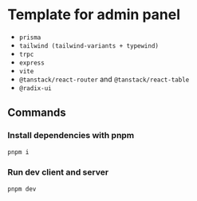 # Template for admin panel

- `prisma`
- `tailwind (tailwind-variants + typewind)`
- `trpc`
- `express`
- `vite`
- `@tanstack/react-router` and `@tanstack/react-table`
- `@radix-ui`

## Commands

### Install dependencies with pnpm

```bash
pnpm i
```

### Run dev client and server

```bash
pnpm dev
```
